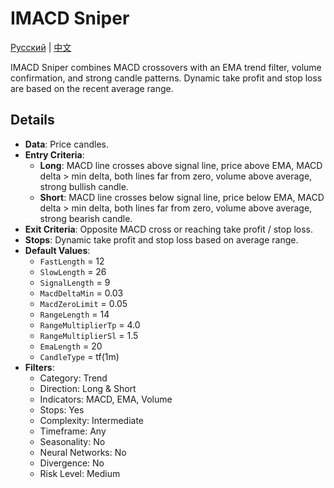 # IMACD Sniper
[Русский](README_ru.md) | [中文](README_cn.md)

IMACD Sniper combines MACD crossovers with an EMA trend filter, volume confirmation, and strong candle patterns. Dynamic take profit and stop loss are based on the recent average range.

## Details
- **Data**: Price candles.
- **Entry Criteria**:
  - **Long**: MACD line crosses above signal line, price above EMA, MACD delta > min delta, both lines far from zero, volume above average, strong bullish candle.
  - **Short**: MACD line crosses below signal line, price below EMA, MACD delta > min delta, both lines far from zero, volume above average, strong bearish candle.
- **Exit Criteria**: Opposite MACD cross or reaching take profit / stop loss.
- **Stops**: Dynamic take profit and stop loss based on average range.
- **Default Values**:
  - `FastLength` = 12
  - `SlowLength` = 26
  - `SignalLength` = 9
  - `MacdDeltaMin` = 0.03
  - `MacdZeroLimit` = 0.05
  - `RangeLength` = 14
  - `RangeMultiplierTp` = 4.0
  - `RangeMultiplierSl` = 1.5
  - `EmaLength` = 20
  - `CandleType` = tf(1m)
- **Filters**:
  - Category: Trend
  - Direction: Long & Short
  - Indicators: MACD, EMA, Volume
  - Stops: Yes
  - Complexity: Intermediate
  - Timeframe: Any
  - Seasonality: No
  - Neural Networks: No
  - Divergence: No
  - Risk Level: Medium
